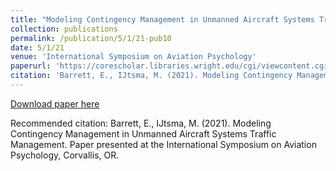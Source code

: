 ```yaml
---
title: "Modeling Contingency Management in Unmanned Aircraft Systems Traffic Management"
collection: publications
permalink: /publication/5/1/21-pub10
date: 5/1/21
venue: 'International Symposium on Aviation Psychology'
paperurl: 'https://corescholar.libraries.wright.edu/cgi/viewcontent.cgi?article=1008&context=isap_2021'
citation: 'Barrett, E., IJtsma, M. (2021). Modeling Contingency Management in Unmanned Aircraft Systems Traffic Management. Paper presented at the International Symposium on Aviation Psychology, Corvallis, OR.'
---
```


<a href='https://corescholar.libraries.wright.edu/cgi/viewcontent.cgi?article=1008&context=isap_2021'>Download paper here</a>

Recommended citation: Barrett, E., IJtsma, M. (2021). Modeling Contingency Management in Unmanned Aircraft Systems Traffic Management. Paper presented at the International Symposium on Aviation Psychology, Corvallis, OR.